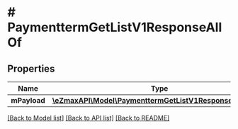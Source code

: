 # # PaymenttermGetListV1ResponseAllOf

## Properties

Name | Type | Description | Notes
------------ | ------------- | ------------- | -------------
**mPayload** | [**\eZmaxAPI\Model\PaymenttermGetListV1ResponseMPayload**](PaymenttermGetListV1ResponseMPayload.md) |  |

[[Back to Model list]](../../README.md#models) [[Back to API list]](../../README.md#endpoints) [[Back to README]](../../README.md)

